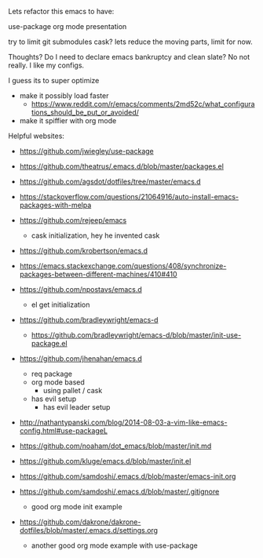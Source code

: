 Lets refactor this emacs to have:

use-package
org mode presentation


try to limit git submodules
cask? lets reduce the moving parts, limit for now.

Thoughts?  Do I need to declare emacs bankruptcy and clean slate?  No not really. I like my configs.

I guess its to super optimize  

  - make it possibly load faster  
    - https://www.reddit.com/r/emacs/comments/2md52c/what_configurations_should_be_put_or_avoided/  
  - make it spiffier with org mode  

Helpful websites:

  - https://github.com/jwiegley/use-package

  - https://github.com/theatrus/.emacs.d/blob/master/packages.el

  - https://github.com/agsdot/dotfiles/tree/master/emacs.d

  - https://stackoverflow.com/questions/21064916/auto-install-emacs-packages-with-melpa

  - https://github.com/rejeep/emacs
    - cask initialization, hey he invented cask

  - https://github.com/krobertson/emacs.d

  - https://emacs.stackexchange.com/questions/408/synchronize-packages-between-different-machines/410#410

  - https://github.com/npostavs/emacs.d
    - el get initialization

  - https://github.com/bradleywright/emacs-d
    - https://github.com/bradleywright/emacs-d/blob/master/init-use-package.el

  - https://github.com/jhenahan/emacs.d
    - req package
    - org mode based
      - using pallet / cask
    - has evil setup
      - has evil leader setup

  - http://nathantypanski.com/blog/2014-08-03-a-vim-like-emacs-config.html#use-packageL

  - https://github.com/noaham/dot_emacs/blob/master/init.md

  - https://github.com/kluge/emacs.d/blob/master/init.el

  - https://github.com/samdoshi/.emacs.d/blob/master/emacs-init.org

  - https://github.com/samdoshi/.emacs.d/blob/master/.gitignore
    - good org mode init example

  - https://github.com/dakrone/dakrone-dotfiles/blob/master/.emacs.d/settings.org
    - another good org mode example with use-package